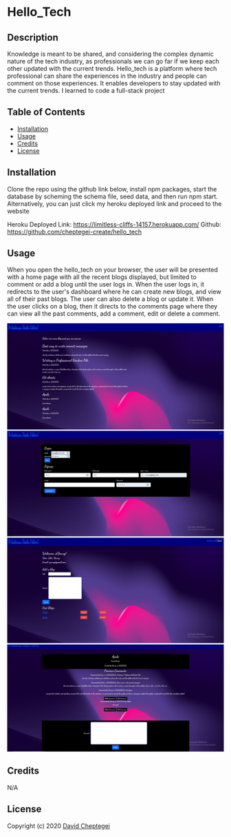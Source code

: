 # Hello_Tech

## Description

Knowledge is meant to be shared, and considering the complex dynamic nature of the tech industry, as professionals we can go far if we keep each other updated with the current trends. Hello_tech is a platform where tech professional can share the experiences in the industry and people can comment on those experiences. It enables developers to stay updated with the current trends. I learned to code a full-stack project 

## Table of Contents


- [Installation](#installation)
- [Usage](#usage)
- [Credits](#credits)
- [License](#license)

## Installation

Clone the repo using the github link below, install npm packages, start the database by scheming the schema file, seed data, and then run npm start. Alternatively, you can just click my heroku deployed link and proceed to the website

Heroku Deployed Link: https://limitless-cliffs-14157.herokuapp.com/
Github: https://github.com/cheptegei-create/hello_tech

## Usage

When you open the hello_tech on your browser, the user will be presented with a home page with all the recent blogs displayed, but limited to comment or add a blog until the user logs in. When the user logs in, it redirects to the user's dashboard where he can create new blogs, and view all of their past blogs. The user can also delete a blog or update it. When the user clicks on a blog, then it directs to the comments page where they can view all the past comments, add a comment, edit or delete a comment.

![Home page screen](./public/assets/images/home.JPG)
![login page screen](./public/assets/images/login.JPG)
![dashboard screen](./public/assets/images/dashboard.JPG)
![comment section screen](./public/assets/images/comment.JPG)


## Credits

N/A

## License

Copyright (c) 2020 [David Cheptegei](https://github.com/cheptegei-create)